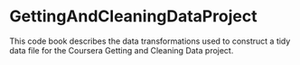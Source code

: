 GettingAndCleaningDataProject
=============================

This code book describes the data transformations used to construct a tidy data file for the
Coursera Getting and Cleaning Data project.

